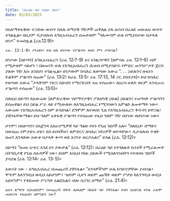 ```yaml
---
title: 'በራዕይ ላይ ያለው ዘንዶ'
date: 03/03/2025
---
```


በአለማቀፋዊው ተጋድሎ ውስጥ ስላሉ ሰማያዊ ገዥዎች ጠቅለል ያለ ሐሳብ በራዕይ መጽሐፍ ውስጥ ተገልጿል። በዚያም ዲያብሎስ እግዚአብሔርን በመቃወም “ዓለሙንም ሁሉ በሚያስተው በታላቁ ዘንዶ” ተመስሏል (ራዕ.12:9)።

`ራዕ. 13:1-8ን ያንብቡ። ይህ ስለ ዘንዶው የሥልጣን ወሰን ምን ያሳየናል?`

ዘንዶው (ሰይጣን) እግዚአብሔርን (ራዕ. 12፡7-9) እና አገልጋዮቹን (ለምሳሌ ራዕ. 12፡1–6) ብቻ የሚቃወም ሳይሆን ፣ በዘመናት ሁሉ የእግዚአብሔርን ሕዝብ በሚያሳድዱ የምድር መንግሥታት ጀርባ ያለው ገዥ እሱ እንደሆነ ተገልጧል። ዘንዶውም ከባሕር ለወጣው አውሬ “. . . ኃይሉንና ዙፋኑን ትልቅም ሥልጣን ሰጠው” (ራዕ. 13፡2፤ ከራዕ. 13:5፣ ራዕ. 17:13, 14 ጋር ያስተያዩ)። ይህ ከባሕር የወጣው አውሬ “ታላቅንም ነገርና ስድብን የሚናገርበት አፍ ተሰጠው፥ ለአርባ ሁለት ወርም እንዲሠራ ሥልጣን ተሰጠው” (ራዕ. 13፡5)።

ስለዚህ ሰይጣን ለአውሬው (ለምድራዊው ሃይማኖታዊና ፖለቲካዊ ኃይል) ኃይልንና የመግዛት ሥልጣንን ይሰጠዋል። ይህ ኃይል ሥራ ላይ የሚውለው ለእግዚአብሔር የሚገባውን አምልኮ ለመቀማት ነው። አውሬው የእግዚአብሔርን ስም ይሳደባል፤ ደግሞም ለተወሰነ ጊዜ የእግዚአብሔርን ቅዱሳን ይዋጋል፣ ያሸንፋቸውማል። ይህ ዓለም አቀፋዊ ሥልጣን የተሰጠው የዚህ ዓለም ገዥ በሆነው በዘንዶው ነው።

ሆኖም፣ በሰይጣንና በአጀንዳ አስፈፃሚዎቹ ላይ ግልጽ የሆኑ የጊዜ ገደቦች አሉ። “ስለዚህ፥ ሰማይና በውስጡ የምታድሩ ሆይ፥ ደስ ይበላችሁ፤ ለምድርና ለባሕር ነዋሪዎች ወዮላቸው፥ ዲያብሎስ ጥቂት ዘመን እንዳለው አውቆ በታላቅ ቍጣ ወደ እናንተ ወርዶአልና” ይላል (ራእ. 12፡12)።

ሰይጣን “ዘመኑ አጭር እንደ ሆነ ያውቃል” (ራዕ. 12፡12)፣ በራዕይ ላይ የተገለጹት ኩነቶች የሚፈጸሙት በትንቢታዊ የጊዜ ሰሌዳዎች ነው፣ ይህም እነዚህ የክፉ ኃይሎች የሚሰለጥኑበትን የተወሰኑ ገደቦች ያሳያል (ራዕ. 12፡14፣ ራዕ. 13፡ 5)።

እውነት ነው - እግዚአብሔር በመጨረሻ ያሸንፋል። “እንባዎችንም ሁሉ ከዓይኖቻቸው ያብሳል፥ ሞትም ከእንግዲህ ወዲህ አይሆንም፥ ኀዘንም ቢሆን ወይም ጩኸት ወይም ሥቃይ ከእንግዲህ ወዲህ አይሆንም፥ የቀደመው ሥርዓት አልፎአልና ብሎ ሲናገር ሰማሁ” (ራዕ. 21:4)።

`አሁን ለማየት ቢከብደንም፣ በመጨረሻ በጎነት ለዘላለም በክፋት ላይ ያሸንፋል። ይህን አስደናቂ ተስፋ ፈጽሞ መዘንጋት የሌለብን ለምንድን ነው?`